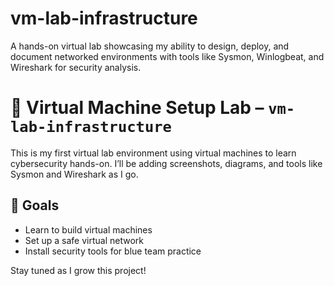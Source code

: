 # vm-lab-infrastructure
A hands-on virtual lab showcasing my ability to design, deploy, and document networked environments with tools like Sysmon, Winlogbeat, and Wireshark for security analysis.

# 💽 Virtual Machine Setup Lab – `vm-lab-infrastructure`

This is my first virtual lab environment using virtual machines to learn cybersecurity hands-on. I’ll be adding screenshots, diagrams, and tools like Sysmon and Wireshark as I go.

## 🔧 Goals
- Learn to build virtual machines
- Set up a safe virtual network
- Install security tools for blue team practice

Stay tuned as I grow this project!
